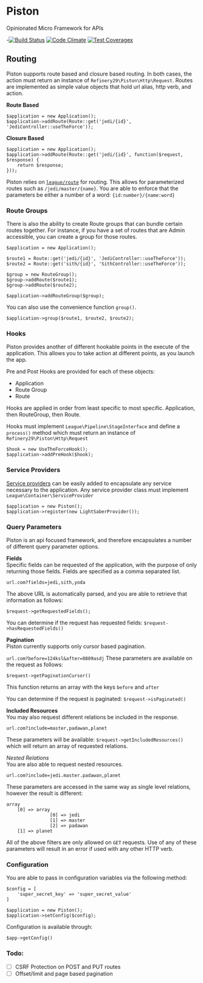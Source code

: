 # Piston
Opinionated Micro Framework for APIs

-[![Build Status](https://travis-ci.org/refinery29/piston.svg?branch=master)](https://travis-ci.org/refinery29/piston) [![Code Climate](https://codeclimate.com/github/refinery29/piston/badges/gpa.svg)](https://codeclimate.com/github/refinery29/piston) [![Test Coveragex](https://codeclimate.com/github/refinery29/piston/badges/coverage.svg)](https://codeclimate.com/github/refinery29/piston/coverage)

## Routing

Piston supports route based and closure based routing. In both cases, the action must return an instance of `Refinery29\Piston\Http\Request`. Routes are implemented as simple value objects that hold url alias, http verb, and action. 

**Route Based**
```
$application = new Application();
$application->addRoute(Route::get('jedi/{id}', 'JediController::useTheForce'));
```

**Closure Based**
```
$application = new Application();
$application->addRoute(Route::get('jedi/{id}', function($request, $response) {
	return $response;
}));
```

Piston relies on [`league/route`](http://route.thephpleague.com/) for routing. This allows for parameterized routes such as `/jedi/master/{name}`. You are able to enforce that the parameters be either a number of a word: `{id:number}/{name:word}`

### Route Groups
There is also the ability to create Route groups that can bundle certain routes together. For instance, if you have a set of routes that are Admin accessible, you can create a group for those routes. 

```
$application = new Application();

$route1 = Route::get('jedi/{id}', 'JediController::useTheForce'));
$route2 = Route::get('sith/{id}', 'SithController::useTheForce'));

$group = new RouteGroup();
$group->addRoute($route1);
$group->addRoute($route2);

$application->addRouteGroup($group);
```

You can also use the convenience function `group()`. 

```
$application->group($route1, $route2, $route2);
```

### Hooks
Piston provides another of different hookable points in the execute of the application. This allows you to take action at different points, as you launch the app. 

Pre and Post Hooks are provided for each of these objects:   
- Application   
- Route Group  
- Route   

Hooks are applied in order from least specific to most specific. Application, then RouteGroup, then Route. 

Hooks must implement `League\Pipeline\StageInterface` and define a `process()` method which must return an instance of `Refinery29\Piston\Http\Request`

```
$hook = new UseTheForceHook();
$application->addPreHook($hook);
```

### Service Providers
[Service providers](http://container.thephpleague.com/service-providers/) can be easily added to encapsulate any service necessary to the application. Any service provider class must implement `League\Container\ServiceProvider`

```
$application = new Piston();
$application->register(new LightSaberProvider());
```

### Query Parameters
Piston is an api focused framework, and therefore encapsulates a number of different query parameter options. 

**Fields**  
Specific fields can be requested of the application, with the purpose of only returning those fields. Fields are specified as a comma separated list.

`url.com?fields=jedi,sith,yoda`

The above URL is automatically parsed, and you are able to retrieve that information as follows: 

`$request->getRequestedFields();`

You can determine if the request has requested fields: 
`$request->hasRequestedFields()`

**Pagination**  
Piston currently supports only cursor based pagination. 

`url.com?before=124ksl&after=0809asdj`
These parameters are available on the request as follows:  

`$request->getPaginationCursor()`  

This function returns an array with the keys `before` and `after`

You can determine if the request is paginated: 
`$request->isPaginated()`

**Included Resources**    
You may also request different relations be included in the response. 

`url.com?include=master,padawan,planet`

These parameters will be available:
`$request->getIncludedResources()` which will return an array of requested relations.

*Nested Relations*    
You are also able to request nested resources. 

`url.com?include=jedi.master.padawan,planet`

These parameters are accessed in the same way as single level relations, however the result is different:

```
array 
	[0] => array 
   				[0] => jedi
   				[1] => master
   				[2] => padawan
   	[1] => planet
```


All of the above filters are only allowed on `GET` requests. Use of any of these parameters will result in an error if used with any other HTTP verb.

### Configuration
You are able to pass in configuration variables via the following method:  

```
$config = [
    'super_secret_key' => 'super_secret_value'
]

$application = new Piston();
$application->setConfig($config);
```

Configuration is available through: 

```
$app->getConfig()
```

### Todo:
- [ ] CSRF Protection on POST and PUT routes
- [ ] Offset/limit and page based pagination
